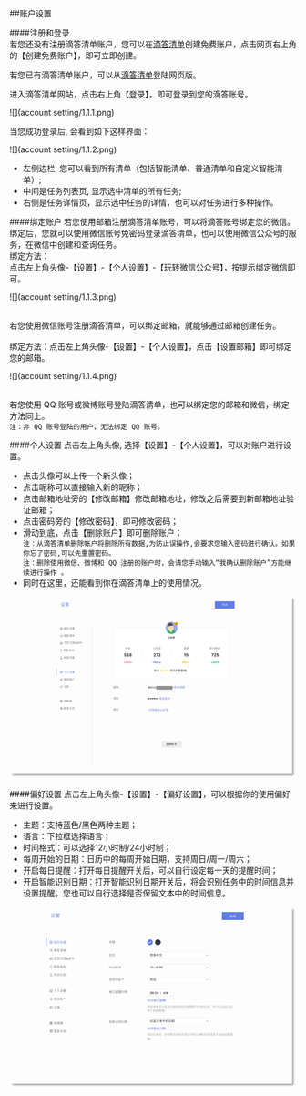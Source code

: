 ##账户设置

####注册和登录
<br >若您还没有注册滴答清单账户，您可以在[滴答清单](https://dida365.com)创建免费账户，点击网页右上角的【创建免费账户】，即可立即创建。

若您已有滴答清单账户，可以从[滴答清单](https://dida365.com)登陆网页版。

进入滴答清单网站，点击右上角【登录】，即可登录到您的滴答账号。

![](account setting/1.1.1.png)

当您成功登录后, 会看到如下这样界面：

![](account setting/1.1.2.png)

* 左侧边栏, 您可以看到所有清单（包括智能清单、普通清单和自定义智能清单）; 
* 中间是任务列表页, 显示选中清单的所有任务; 
* 右侧是任务详情页，显示选中任务的详情，也可以对任务进行多种操作。

####绑定账户
若您使用邮箱注册滴答清单账号，可以将滴答账号绑定您的微信。
<br >绑定后，您就可以使用微信账号免密码登录滴答清单，也可以使用微信公众号的服务，在微信中创建和查询任务。
<br >绑定方法：  
点击左上角头像-【设置】-【个人设置】-【玩转微信公众号】，按提示绑定微信即可。

![](account setting/1.1.3.png)

<br >若您使用微信账号注册滴答清单，可以绑定邮箱，就能够通过邮箱创建任务。  
<br >绑定方法：点击左上角头像-【设置】-【个人设置】，点击【设置邮箱】即可绑定您的邮箱。

![](account setting/1.1.4.png)

<br >若您使用 QQ 账号或微博账号登陆滴答清单，也可以绑定您的邮箱和微信，绑定方法同上。
<br >`注：非 QQ 账号登陆的用户，无法绑定 QQ 账号。`

####个人设置
点击左上角头像, 选择【设置】-【个人设置】，可以对账户进行设置。
* 点击头像可以上传一个新头像；
* 点击昵称可以直接输入新的昵称；
* 点击邮箱地址旁的【修改邮箱】修改邮箱地址，修改之后需要到新邮箱地址验证邮箱；
* 点击密码旁的【修改密码】，即可修改密码；
* 滑动到底，点击【删除账户】即可删除账户；
<br >`注：从滴答清单删除帐户将删除所有数据,为防止误操作,会要求您输入密码进行确认。如果你忘了密码,可以先重置密码。`
<br >`注：删除使用微信、微博和 QQ 注册的账户时，会请您手动输入“我确认删除账户”方能继续进行操作 。`
* 同时在这里，还能看到你在滴答清单上的使用情况。

![](web-set-up.png)

####偏好设置
点击左上角头像-【设置】-【偏好设置】，可以根据你的使用偏好来进行设置。
* 主题：支持蓝色/黑色两种主题；
* 语言：下拉框选择语言；
* 时间格式：可以选择12小时制/24小时制；
* 每周开始的日期：日历中的每周开始日期，支持周日/周一/周六；
* 开启每日提醒：打开每日提醒开关后，可以自行设定每一天的提醒时间；
* 开启智能识别日期：打开智能识别日期开关后，将会识别任务中的时间信息并设置提醒。您也可以自行选择是否保留文本中的时间信息。

![](web-set-up1.png)
